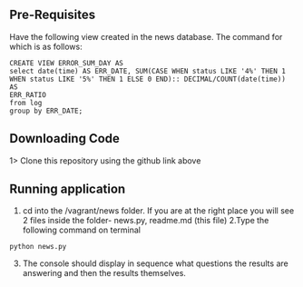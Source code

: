 ## Pre-Requisites

Have the following view created in the news database. The command for which is
as follows:
```
CREATE VIEW ERROR_SUM_DAY AS
select date(time) AS ERR_DATE, SUM(CASE WHEN status LIKE '4%' THEN 1
WHEN status LIKE '5%' THEN 1 ELSE 0 END):: DECIMAL/COUNT(date(time)) AS
ERR_RATIO
from log
group by ERR_DATE;
```

## Downloading Code

1> Clone this repository using the github link above


## Running application
1. cd into the /vagrant/news folder. If you are at the right place you will
see 2 files inside the folder- news.py, readme.md (this file)
2.Type the following command on terminal

```
python news.py
```
3. The console should display in sequence what questions the
results are answering and then the results themselves.
